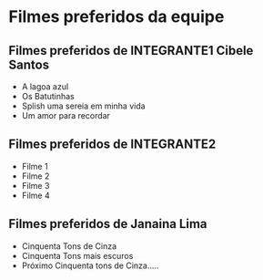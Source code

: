 # Filmes preferidos da equipe

## Filmes preferidos de INTEGRANTE1 Cibele Santos

* A lagoa azul 
* Os Batutinhas
* Splish uma sereia em minha vida
* Um amor para recordar 


## Filmes preferidos de INTEGRANTE2

* Filme 1
* Filme 2
* Filme 3
* Filme 4

## Filmes preferidos de Janaina Lima

* Cinquenta Tons de Cinza
* Cinquenta Tons mais escuros
* Próximo Cinquenta tons de Cinza..... 

